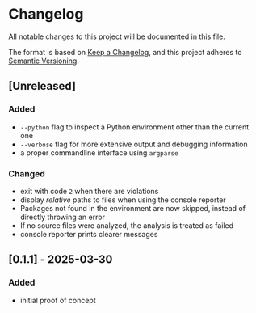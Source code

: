 # Changelog

All notable changes to this project will be documented in this file.

The format is based on [Keep a Changelog](https://keepachangelog.com/en/1.1.0/),
and this project adheres to [Semantic Versioning](https://semver.org/spec/v2.0.0.html).

## [Unreleased]

### Added

- `--python` flag to inspect a Python environment other than the current one
- `--verbose` flag for more extensive output and debugging information
- a proper commandline interface using `argparse`

### Changed

- exit with code `2` when there are violations
- display _relative_ paths to files when using the console reporter
- Packages not found in the environment are now skipped, instead of directly throwing an error
- If no source files were analyzed, the analysis is treated as failed
- console reporter prints clearer messages

## [0.1.1] - 2025-03-30

### Added

- initial proof of concept

